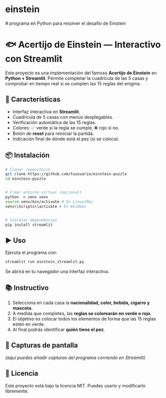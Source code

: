 # einstein
# programa en Python para resolver el desafio de Einstein

# 🐟 Acertijo de Einstein — Interactivo con Streamlit


Este proyecto es una implementación del famoso **Acertijo de Einstein** en **Python + Streamlit**. Permite completar la cuadrícula de las 5 casas y comprobar en tiempo real si se cumplen las 15 reglas del enigma.


## 🚀 Características
- Interfaz interactiva en **Streamlit**.
- Cuadrícula de 5 casas con menús desplegables.
- Verificación automática de las 15 reglas.
- Colores: ✅ verde si la regla se cumple, ❌ rojo si no.
- Botón de **reset** para reiniciar la partida.
- Indicación final de dónde está el pez (si se coloca).


## 📦 Instalación
```bash
# Clonar repositorio
git clone https://github.com/tuusuario/einstein-puzzle
cd einstein-puzzle


# Crear entorno virtual (opcional)
python -m venv venv
source venv/bin/activate # En Linux/Mac
venv\\Scripts\\activate # En Windows


# Instalar dependencias
pip install streamlit
```


## ▶️ Uso
Ejecuta el programa con:
```bash
streamlit run einstein_streamlit.py
```


Se abrirá en tu navegador una interfaz interactiva.


## 📚 Instructivo
1. Selecciona en cada casa la **nacionalidad, color, bebida, cigarro y mascota**.
2. A medida que completes, las **reglas se colorearán en verde o rojo**.
3. El objetivo es colocar todos los elementos de forma que las 15 reglas estén en verde.
4. Al final podrás identificar **quién tiene el pez**.


## 🎨 Capturas de pantalla
*(aquí puedes añadir capturas del programa corriendo en Streamlit)*


## 📜 Licencia
Este proyecto está bajo la licencia MIT. Puedes usarlo y modificarlo libremente.
```
